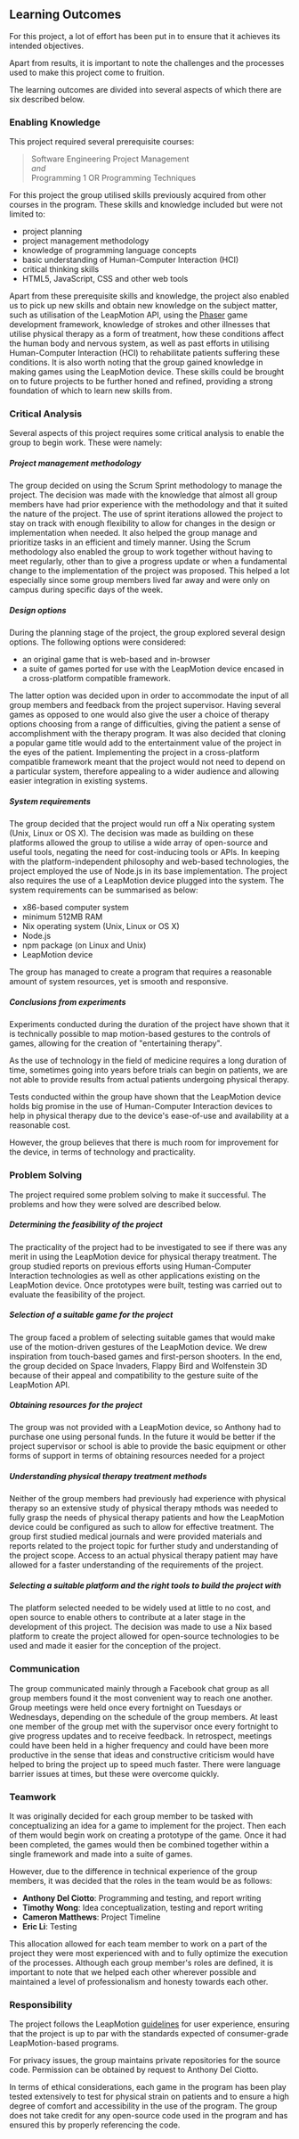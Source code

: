 ## Learning Outcomes

For this project, a lot of effort has been put in to ensure that it achieves its intended objectives.

Apart from results, it is important to note the challenges and the processes used to make this project come to fruition. 

The learning outcomes are divided into several aspects of which there are six described below.

### Enabling Knowledge

This project required several prerequisite courses:

> Software Engineering Project Management<br/>
> *and*<br/>
> Programming 1 OR Programming Techniques

For this project the group utilised skills previously acquired from other courses in the program. These skills and knowledge included but were not limited to:

-  project planning
-  project management methodology
-  knowledge of programming language concepts
-  basic understanding of Human-Computer Interaction (HCI)
-  critical thinking skills
-  HTML5, JavaScript, CSS and other web tools

Apart from these prerequisite skills and knowledge, the project also enabled us to pick up new skills and obtain new knowledge on the subject matter, such as utilisation of the LeapMotion API, using the [Phaser](https://phaser.io/) game development framework, knowledge of strokes and other illnesses that utilise physical therapy as a form of treatment, how these conditions affect the human body and nervous system, as well as past efforts in utilising Human-Computer Interaction (HCI) to rehabilitate patients suffering these conditions. It is also worth noting that the group gained knowledge in making games using the LeapMotion device. These skills could be brought on to future projects to be further honed and refined, providing a strong foundation of which to learn new skills from. 

### Critical Analysis

Several aspects of this project requires some critical analysis to enable the group to begin work. These were namely:

##### Project management methodology

The group decided on using the Scrum Sprint methodology to manage the project. The decision was made with the knowledge that almost all group members have had prior experience with the methodology and that it suited the nature of the project. The use of sprint iterations allowed the project to stay on track with enough flexibility to allow for changes in the design or implementation when needed. It also helped the group manage and prioritize tasks in an efficient and timely manner. Using the Scrum methodology also enabled the group to work together without having to meet regularly, other than to give a progress update or when a fundamental change to the implementation of the project was proposed. This helped a lot especially since some group members lived far away and were only on campus during specific days of the week.  

##### Design options

During the planning stage of the project, the group explored several design options. The following options were considered:

- an original game that is web-based and in-browser
- a suite of games ported for use with the LeapMotion device encased in a cross-platform compatible framework. 

The latter option was decided upon in order to accommodate the input of all group members and feedback from the project supervisor. Having several games as opposed to one would also give the user a choice of therapy options choosing from a range of difficulties, giving the patient a sense of accomplishment with the therapy program. It was also decided that cloning a popular game title would add to the entertainment value of the project in the eyes of the patient. Implementing the project in a cross-platform compatible framework meant that the project would not need to depend on a particular system, therefore appealing to a wider audience and allowing easier integration in existing systems. 

##### System requirements

The group decided that the project would run off a Nix operating system (Unix, Linux or OS X). The decision was made as building on these platforms allowed the group to utilise a wide array of open-source and useful tools, negating the need for cost-inducing tools or APIs. In keeping with the platform-independent philosophy and web-based technologies, the project employed the use of Node.js in its base implementation. The project also requires the use of a LeapMotion device plugged into the system. The system requirements can be summarised as below:

- x86-based computer system
- minimum 512MB RAM
- Nix operating system (Unix, Linux or OS X)
- Node.js 
- npm package (on Linux and Unix)
- LeapMotion device

The group has managed to create a program that requires a reasonable amount of system resources, yet is smooth and responsive.

##### Conclusions from experiments

Experiments conducted during the duration of the project have shown that it is technically possible to map motion-based gestures to the controls of games, allowing for the creation of "entertaining therapy".

As the use of technology in the field of medicine requires a long duration of time, sometimes going into years before trials can begin on patients, we are not able to provide results from actual patients undergoing physical therapy. 

Tests conducted within the group have shown that the LeapMotion device holds big promise in the use of Human-Computer Interaction devices to help in physical therapy due to the device's ease-of-use and availability at a reasonable cost. 

However, the group believes that there is much room for improvement for the device, in terms of technology and practicality.

### Problem Solving

The project required some problem solving to make it successful. The problems and how they were solved are described below.

##### Determining the feasibility of the project

The practicality of the project had to be investigated to see if there was any merit in using the LeapMotion device for physical therapy treatment. The group studied reports on previous efforts using Human-Computer Interaction technologies as well as other applications existing on the LeapMotion device. Once prototypes were built, testing was carried out to evaluate the feasibility of the project.

##### Selection of a suitable game for the project

The group faced a problem of selecting suitable games that would make use of the motion-driven gestures of the LeapMotion device. We drew inspiration from touch-based games and first-person shooters. In the end, the group decided on Space Invaders, Flappy Bird and Wolfenstein 3D because of their appeal and compatibility to the gesture suite of the LeapMotion API. 

##### Obtaining resources for the project

The group was not provided with a LeapMotion device, so Anthony had to purchase one using personal funds. In the future it would be better if the project supervisor or school is able to provide the basic equipment or other forms of support in terms of obtaining resources needed for a project 

##### Understanding physical therapy treatment methods

Neither of the group members had previously had experience with physical therapy so an extensive study of physical therapy mthods was needed to fully grasp the needs of physical therapy patients and how the LeapMotion device could be configured as such to allow for effective treatment. The group first studied medical journals and were provided materials and reports related to the project topic for further study and understanding of the project scope. Access to an actual physical therapy patient may have allowed for a faster understanding of the requirements of the project.

##### Selecting a suitable platform and the right tools to build the project with

The platform selected needed to be widely used at little to no cost, and open source to enable others to contribute at a later stage in the development of this project. The decision was made to use a Nix based platform to create the project allowed for open-source technologies to be used and made it easier for the conception of the project. 


### Communication

The group communicated mainly through a Facebook chat group as all group members found it the most convenient way to reach one another. Group meetings were held once every fortnight on Tuesdays or Wednesdays, depending on the schedule of the group members. At least one member of the group met with the supervisor once every fortnight to give progress updates and to receive feedback. In retrospect, meetings could have been held in a higher frequency and could have been more productive in the sense that ideas and constructive criticism would have helped to bring the project up to speed much faster. There were language barrier issues at times, but these were overcome quickly. 

### Teamwork

It was originally decided for each group member to be tasked with conceptualizing an idea for a game to implement for the project. Then each of them would begin work on creating a prototype of the game. Once it had been completed, the games would then be combined together within a single framework and made into a suite of games. 

However, due to the difference in technical experience of the group members, it was decided that the roles in the team would be as follows:

- <b>Anthony Del Ciotto</b>: Programming and testing, and report writing
- <b>Timothy Wong</b>: Idea conceptualization, testing and report writing
- <b>Cameron Matthews</b>: Project Timeline
- <b>Eric Li</b>: Testing

This allocation allowed for each team member to work on a part of the project they were most experienced with and to fully optimize the execution of the processes. Although each group member's roles are defined, it is important to note that we helped each other wherever possible and maintained a level of professionalism and honesty towards each other.
 
### Responsibility

The project follows the LeapMotion [guidelines](https://developer.leapmotion.com/documentation/javascript/practices/Leap_UX_Guidelines.html) for user experience, ensuring that the project is up to par with the standards expected of consumer-grade LeapMotion-based programs. 

For privacy issues, the group maintains private repositories for the source code. Permission can be obtained by request to Anthony Del Ciotto. 

In terms of ethical considerations, each game in the program has been play tested extensively to test for physical strain on patients and to ensure a high degree of comfort and accessibility in the use of the program. 
The group does not take credit for any open-source code used in the program and has ensured this by properly referencing the code.